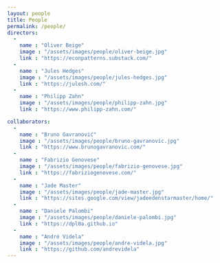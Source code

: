 ```yaml
---
layout: people
title: People
permalink: /people/
directors:
  -
    name : "Oliver Beige"
    image : "/assets/images/people/oliver-beige.jpg"
    link : "https://econpatterns.substack.com/"
  -
    name : "Jules Hedges"
    image : "/assets/images/people/jules-hedges.jpg"
    link : "https://julesh.com/"
  -
    name : "Philipp Zahn"
    image : "/assets/images/people/philipp-zahn.jpg"
    link : "https://www.philipp-zahn.com/"

collaborators:
  -
    name : "Bruno Gavranović"
    image : "/assets/images/people/bruno-gavranovic.jpg"
    link : "https://www.brunogavranovic.com/"
  -
    name : "Fabrizio Genovese"
    image : "/assets/images/people/fabrizio-genovese.jpg"
    link : "https://fabriziogenovese.com/"
  -
    name : "Jade Master"
    image : "/assets/images/people/jade-master.jpg"
    link : "https://sites.google.com/view/jadeedenstarmaster/home/"
  -
    name : "Daniele Palombi"
    image : "/assets/images/people/daniele-palombi.jpg"
    link : "https://dpl0a.github.io"
  -
    name : "André Videla"
    image : "/assets/images/people/andre-videla.jpg"
    link : "https://github.com/andrevidela"
---
```

